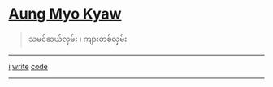 # [Aung Myo Kyaw](https://www.aungmyokyaw.com)

> သမင်ဆယ်လှမ်း ၊ ကျားတစ်လှမ်း

---

[i](https://aungmyokyaw.com) [write](https://blog.aungmyokyaw.com) [code](https://github.com/AungMyoKyaw)

---
